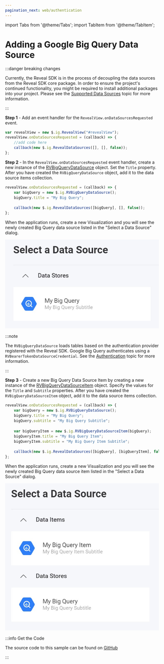 ```yaml
---
pagination_next: web/authentication
---
```


import Tabs from '@theme/Tabs';
import TabItem from '@theme/TabItem';

# Adding a Google Big Query Data Source

:::danger breaking changes

Currently, the Reveal SDK is in the process of decoupling the data sources from the Reveal SDK core package. In order to ensure the project's continued functionality, you might be required to install additional packages into your project. Please see the [Supported Data Sources](web/datasources.md#supported-data-sources) topic for more information.

:::

**Step 1** - Add an event handler for the `RevealView.onDataSourcesRequested` event.

```js
var revealView = new $.ig.RevealView("#revealView");
revealView.onDataSourcesRequested = (callback) => {
    //add code here
    callback(new $.ig.RevealDataSources([], [], false));
};
```

**Step 2** - In the `RevealView.onDataSourcesRequested` event handler, create a new instance of the [RVBigQueryDataSource](https://help.revealbi.io/api/javascript/latest/classes/rvbigquerydatasource.html) object. Set the `Title` property. After you have created the `RVBigQueryDataSource` object, add it to the data source items collection.

```js
revealView.onDataSourcesRequested = (callback) => {
    var bigQuery = new $.ig.RVBigQueryDataSource();
    bigQuery.title = "My Big Query";

    callback(new $.ig.RevealDataSources([bigQuery], [], false));
};
```
When the application runs, create a new Visualization and you will see the newly created Big Query data source listed in the "Select a Data Source" dialog.

![](images/big-query-data-source.jpg)

:::note

The `RVBigQueryDataSource` loads tables based on the authentication provider registered with the Reveal SDK. Google Big Query authenticates using a `RVBearerTokenDataSourceCredential`. See the [Authentication](../authentication#bearer-token-authentication) topic for more information.

:::

**Step 3** - Create a new Big Query Data Source Item by creating a new instance of the [RVBigQueryDataSourceItem](https://help.revealbi.io/api/javascript/latest/classes/rvbigquerydatasourceitem.html) object. Specify the values for the `Title` and `Subtitle` properties. After you have created the `RVBigQueryDataSourceItem` object, add it to the data source items collection.

```js
revealView.onDataSourcesRequested = (callback) => {
    var bigQuery = new $.ig.RVBigQueryDataSource();
    bigQuery.title = "My Big Query";
    bigQuery.subtitle = "My Big Query Subtitle";

    var bigQueryItem = new $.ig.RVBigQueryDataSourceItem(bigQuery);
    bigQueryItem.title = "My Big Query Item";
    bigQueryItem.subtitle = "My Big Query Item Subtitle";         

    callback(new $.ig.RevealDataSources([bigQuery], [bigQueryItem], false));
};
```

When the application runs, create a new Visualization and you will see the newly created Big Query data source item listed in the "Select a Data Source" dialog.

![](images/big-query-data-source-item.jpg)


:::info Get the Code

The source code to this sample can be found on [GitHub](https://github.com/RevealBi/sdk-samples-javascript/tree/main/DataSources/BigQuery-ServiceAccount)

:::
